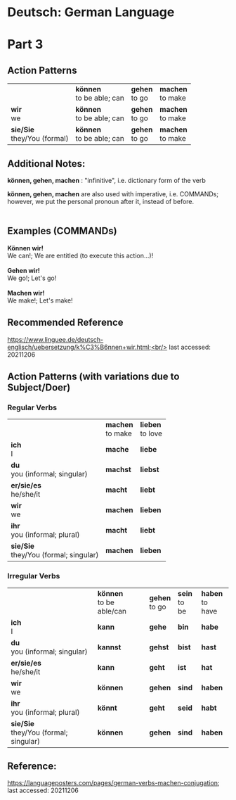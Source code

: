 # Deutsch: German Language
# Part 3
## Action Patterns

<table>
  <tr>
    <td>      
    </td>
    <td> 
      <b>können</b><br/>
      to be able; can
    </td>
    <td> 
      <b>gehen</b><br/>
      to go
    </td>
    <td> 
      <b>machen</b><br/>
      to make
    </td>    
  </tr>
  <tr>
    <td>      
      <b>wir</b><br/>
      we
    </td>
    <td> 
      <b>können</b><br/>
      to be able; can
    </td>
    <td> 
      <b>gehen</b><br/>
      to go
    </td>
    <td> 
      <b>machen</b><br/>
      to make
    </td>    
  </tr>
  <tr>
    <td> 
      <b>sie/Sie</b><br/>
      they/You (formal)
    </td>
    <td> 
      <b>können</b><br/>
      to be able; can
    </td>
    <td> 
      <b>gehen</b><br/>
      to go
    </td>
    <td> 
      <b>machen</b><br/>
      to make
    </td>
  </tr>
</table>

## Additional Notes:
<b>können, gehen, machen</b> : "infinitive", i.e. dictionary form of the verb<br/>

<b>können, gehen, machen</b> are also used with imperative, i.e. COMMANDs;<br/>
however, we put the personal pronoun after it, instead of before.<br/>
<br/>

## Examples (COMMANDs)
<b>Können wir!</b><br/>
We can!; We are entitled (to execute this action...)! <br/>
<br/>
<b>Gehen wir!</b><br/>
We go!; Let's go!<br/>
<br/>
<b>Machen wir!</b><br/>
We make!; Let's make!<br/>

## Recommended Reference
https://www.linguee.de/deutsch-englisch/uebersetzung/k%C3%B6nnen+wir.html;<br/>
last accessed: 20211206

## Action Patterns (with variations due to Subject/Doer)

### Regular Verbs
<table>
  <tr>
    <td>      
    </td>
    <td> 
      <b>machen</b><br/>
      to make
    </td>    
    <td> 
      <b>lieben</b><br/>
      to love
    </td>    
  </tr>
  <tr>
    <td>      
      <b>ich</b><br/>
      I
    </td>
    <td> 
      <b>mache</b><br/>
    </td>    
    <td> 
      <b>liebe</b><br/>
    </td>    
  </tr>
  <tr>
    <td> 
      <b>du</b><br/>
      you (informal; singular)
    </td>
    <td> 
      <b>machst</b><br/>
    </td>
    <td> 
      <b>liebst</b><br/>
    </td>    
  </tr>
  <tr>
    <td>      
      <b>er/sie/es</b><br/>
      he/she/it
    </td>
    <td> 
      <b>macht</b><br/>
    </td>    
    <td> 
      <b>liebt</b><br/>
    </td>    
  </tr>
  <tr>
    <td>      
      <b>wir</b><br/>
      we
    </td>
    <td> 
      <b>machen</b><br/>
    </td>    
    <td> 
      <b>lieben</b><br/>
    </td>    
  </tr>
  <tr>
    <td>      
      <b>ihr</b><br/>
      you (informal; plural)
    </td>
    <td> 
      <b>macht</b><br/>
    </td>    
    <td> 
      <b>liebt</b><br/>
    </td>    
  </tr>
  <tr>
    <td>      
      <b>sie/Sie</b><br/>
      they/You (formal; singular)
    </td>
    <td> 
      <b>machen</b><br/>
    </td>    
    <td> 
      <b>lieben</b><br/>
    </td>    
  </tr>
</table>

### Irregular Verbs
<table>
  <tr>
    <td>      
    </td>
    <td> 
      <b>können</b><br/>
      to be able/can
    </td>    
    <td> 
      <b>gehen</b><br/>
      to go
    </td>    
    <td> 
      <b>sein</b><br/>
      to be
    </td>    
    <td> 
      <b>haben</b><br/>
      to have
    </td>    
  </tr>
  <tr>
    <td>      
      <b>ich</b><br/>
      I
    </td>
    <td> 
      <b>kann</b><br/>
    </td>    
    <td> 
      <b>gehe</b><br/>
    </td>    
    <td> 
      <b>bin</b><br/>
    </td>    
    <td> 
      <b>habe</b><br/>
    </td>    
  </tr>
  <tr>
    <td> 
      <b>du</b><br/>
      you (informal; singular)
    </td>
    <td> 
      <b>kannst</b><br/>
    </td>
    <td> 
      <b>gehst</b><br/>
    </td>    
    <td> 
      <b>bist</b><br/>
    </td>    
    <td> 
      <b>hast</b><br/>
    </td>    
  </tr>
  <tr>
    <td>      
      <b>er/sie/es</b><br/>
      he/she/it
    </td>
    <td> 
      <b>kann</b><br/>
    </td>    
    <td> 
      <b>geht</b><br/>
    </td>    
    <td> 
      <b>ist</b><br/>
    </td>    
    <td> 
      <b>hat</b><br/>
    </td>    
  </tr>
  <tr>
    <td>      
      <b>wir</b><br/>
      we
    </td>
    <td> 
      <b>können</b><br/>
    </td>    
    <td> 
      <b>gehen</b><br/>
    </td>    
    <td> 
      <b>sind</b><br/>
    </td>    
    <td> 
      <b>haben</b><br/>
    </td>    
  </tr>
  <tr>
    <td>      
      <b>ihr</b><br/>
      you (informal; plural)
    </td>
    <td> 
      <b>könnt</b><br/>
    </td>    
    <td> 
      <b>geht</b><br/>
    </td>    
    <td> 
      <b>seid</b><br/>
    </td>    
    <td> 
      <b>habt</b><br/>
    </td>    
  </tr>
  <tr>
    <td>      
      <b>sie/Sie</b><br/>
      they/You (formal; singular)
    </td>
    <td> 
      <b>können</b><br/>
    </td>    
    <td> 
      <b>gehen</b><br/>
    </td>    
    <td> 
      <b>sind</b><br/>
    </td>    
    <td> 
      <b>haben</b><br/>
    </td>    
  </tr>
</table>


## Reference:
https://languageposters.com/pages/german-verbs-machen-conjugation;
last accessed: 20211206
